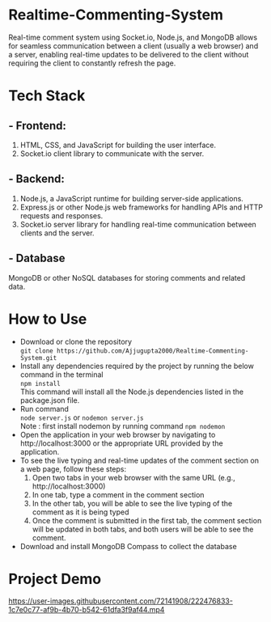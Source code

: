# Realtime-Commenting-System
Real-time comment system using Socket.io, Node.js, and MongoDB allows for seamless communication between a client (usually a web browser) and a server, enabling real-time updates to be delivered to the client without requiring the client to constantly refresh the page.
# Tech Stack
## - Frontend:

1. HTML, CSS, and JavaScript for building the user interface.
2. Socket.io client library to communicate with the server.
## - Backend:

1. Node.js, a JavaScript runtime for building server-side applications.
2. Express.js or other Node.js web frameworks for handling APIs and HTTP requests and responses.
3. Socket.io server library for handling real-time communication between clients and the server.

## - Database
MongoDB or other NoSQL databases for storing comments and related data.

# How to Use
- Download or clone the repository    
   `git clone https://github.com/Ajjugupta2000/Realtime-Commenting-System.git`
- Install any dependencies required by the project by running the below command in the terminal   
   `npm install`   
   This command will install all the Node.js dependencies listed in the package.json file.
- Run command   
   `node server.js` or `nodemon server.js`   
Note : first install nodemon by running command `npm nodemon`
- Open the application in your web browser by navigating to http://localhost:3000 or the appropriate URL provided by the application.
- To see the live typing and real-time updates of the comment section on a web page, follow these steps:
   1. Open two tabs in your web browser with the same URL (e.g., http://localhost:3000)
   2. In one tab, type a comment in the comment section
   3. In the other tab, you will be able to see the live typing of the comment as it is being typed
   4. Once the comment is submitted in the first tab, the comment section will be updated in both tabs, and both users will be able to see the comment.
- Download and install MongoDB Compass to collect the database
# Project Demo
https://user-images.githubusercontent.com/72141908/222476833-1c7e0c77-af9b-4b70-b542-61dfa3f9af44.mp4

